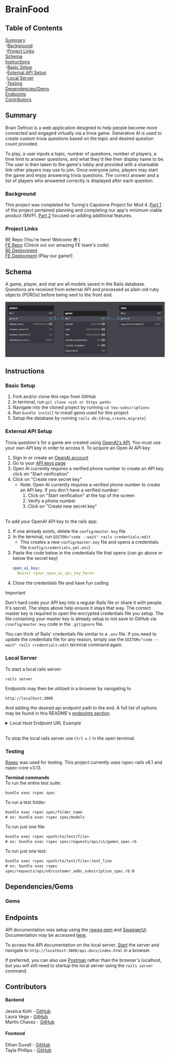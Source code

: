 # BrainFood

## Table of Contents
[Summary](#summary)<br>
-[Background](#background)<br>
-[Project Links](#project-links)<br>
[Schema](#schema)<br>
[Instructions](#instructions)<br>
-[Basic Setup](#basic-setup)<br>
-[External API Setup](#external-api-setup)<br>
-[Local Server](#local-server)<br>
-[Testing](#testing)<br>
[Dependencies/Gems](#dependenciesgems)<br>
[Endpoints](#endpoints)<br>
[Contributors](#contributors)

## Summary
Brain Defrost is a web application designed to help people become more connected and engaged virtually via a trivia game. Generative AI is used to create custom trivia questions based on the topic and desired question count provided.

To play, a user inputs a topic, number of questions, number of players, a time limit to answer questions, and what they'd like their display name to be. The user is then taken to the game's lobby and provided with a shareable link other players may use to join. Once everyone joins, players may start the game and enjoy answering trivia questions. The correct answer and a list of players who answered correctly is displayed after each question.

### Background

This project was completed for Turing's Capstone Project for Mod 4. [Part 1](https://mod4.turing.edu/projects/capstone/) of the project pertained planning and completing our app's minimum viable product (MVP). [Part 2](https://mod4.turing.edu/projects/capstone_expansion/) focused on adding additional features.

### Project Links
BE Repo (You're here! Welcome :sunglasses: )<br>
[FE Repo](https://github.com/Brain-Defrost/Brain-Defrost_FE) (Check out our amazing FE team's code)<br>
[BE Deployment](https://brain-defrost-f8afea5ead0a.herokuapp.com/)<br>
[FE Deployment](https://brain-defrost.github.io/Brain-Defrost_FE/) (Play our game!)

## Schema
A game, player, and stat are all models saved in the Rails database. Questions are received from external API and processed as plain old ruby objects (POROs) before being sent to the front end.

![schema diagram](image.png)

## Instructions
### Basic Setup
1. Fork and/or clone this repo from GitHub
2. In terminal, run `git clone <ssh or https path>`
3. Navigate into the cloned project by running `cd tea-subscriptions`
4. Run `bundle install` to install gems used for this project
5. Setup the database by running `rails db:{drop,create,migrate}`

### External API Setup
Trivia question's for a game are created using [OpenAI's API](https://platform.openai.com/docs/api-reference/introduction). You must use your own API key in order to access it. To acquire an Open AI API key:

1. Sign in or create an [OpenAI account](https://platform.openai.com/signup)
2. Go to your [API keys page](https://platform.openai.com/account/api-keys)
3. Open AI currently requires a verified phone number to create an API key.  click on "Start verification"
4. Click on "Create new secret key"
   - Note: Open AI currently requires a verified phone number to create an API key. If you don't have a verified number: 
     1. Click on "Start verification" at the top of the screen
     2. Verify a phone number
     3. Click on "Create new secret key"<br><br>

To add your OpenAI API key to the rails app:

1. If one already exists, delete the `config/master.key` file
2. In the terminal, run `EDITOR="code --wait" rails credentials:edit`
   - This creates a new `config/master.key` file and opens a credentials file (`config/credentials.yml.enc`)
3. Paste the code below in the credentials file that opens (can go above or below the secret key)
    ```yml
    open_ai_key: 
      Bearer <your_open_ai_api_key_here>
    ```
4. Close the credentials file and have fun coding


> [!important]
> Don't hard code your API key into a regular Rails file or share it with people. It's secret. The steps above help ensure it stays that way. The correct master key is required to open the encrypted credentials file you setup. The file containing your master key is already setup to not save to GitHub via `/config/master.key` code in the `.gitignore` file.
>
> You can think of Rails' credentials file similar to a `.env` file.
> If you need to update the credentials file for any reason, simply use the `EDITOR="code --wait" rails credentials:edit` terminal command again.

### Local Server
To start a local rails server:
```shell
rails server
```

Endpoints may then be utilized in a browser by navigating to
```http
http://localhost:3000
```
And adding the desired api endpoint path to the end. A full list of options may be found in this README's [endpoints section](#endpoints).

<details>
<summary>Local Host Endpoint URL Example</summary>

```http
https://localhost:3000/api/v1/games/1/players
```

</details><br>

To stop the local rails server use `Ctrl` + `C` in the open terminal.


### Testing
[Rspec](https://rspec.info/documentation/) was used for testing. This project currently uses rspec-rails v6.1 and rspec-core v3.13.

**Terminal commands**<br>
To run the entire test suite:
```shell
bundle exec rspec spec
```

To run a test folder:
```shell
bundle exec rspec spec/folder_name
# ex: bundle exec rspec spec/models
```

To run just one file:
```shell
bundle exec rspec <path/to/test/file>
# ex: bundle exec rspec spec/requests/api/v1/games_spec.rb
```

To run just one test:
```shell
bundle exec rspec <path/to/test/file>:test_line
# ex: bundle exec rspec spec/requests/api/v0/customer_adds_subscription_spec.rb:8
```

## Dependencies/Gems
### Gems


## Endpoints
API documentation was setup using the [rswag gem](https://github.com/rswag/rswag?tab=readme-ov-file) and [SwaggerUI](https://swagger.io/tools/swagger-ui/). Documentation may be accessed [here](https://brain-defrost-f8afea5ead0a.herokuapp.com/api-docs/index.html).

To access the API documentation on the local server. [Start](#local-server) the server and navigate to `http://localhost:3000/api-docs/index.html` in a browser.

If preferred, you can also use [Postman](https://www.postman.com/) rather than the browser's localhost, but you will still need to startup the local server using the `rails server` command.

## Contributors
#### Backend
Jessica Kohl - [GitHub](https://github.com/kohljd) <br>
Laura Vega - [GitHub](https://github.com/laurarvegav)<br>
Martin Chavez - [GitHub](https://github.com/Chavezgm)

#### Frontend
Ethan Duvall - [GitHub](https://github.com/EthanDuvall)<br>
Tayla Phillips - [GitHub](https://github.com/tednaphil)
